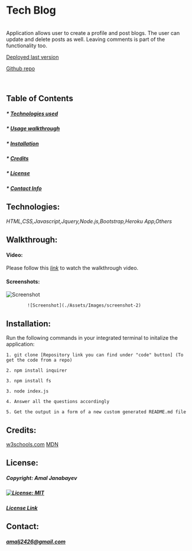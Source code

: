 # Tech Blog 


  <br>
  Application allows user to create a profile and post blogs. The user can update and delete posts as well. Leaving comments is part of the functionality too. 

  <br>

   [Deployed last version](google.com)

   [Github repo](https://github.com/Amal31497/tech-blog)

  <br>

  ## Table of Contents 
 
  ##### * [Technologies used](#Technologies)
  ##### * [Usage walkthrough](#Walkthrough)
  ##### * [Installation](#Installation)
  ##### * [Credits](#Credits)
  ##### * [License](#License)
  ##### * [Contact Info](#Contact)


  ## Technologies:
   _*HTML,CSS,Javascript,Jquery,Node.js,Bootstrap,Heroku App,Others*_

  ## Walkthrough:
  #### Video:
  Please follow this *[link](youtube.com)* to watch the walkthrough video.

  #### Screenshots:
  ![Screenshot](./Assets/Images/screenshot-1)
  
            ![Screenshot](./Assets/Images/screenshot-2)

  ## Installation:
  Run the following commands in your integrated terminal to initalize the application:

    1. git clone [Repository link you can find under "code" button] (To get the code from a repo)

    2. npm install inquirer

    3. npm install fs

    3. node index.js

    4. Answer all the questions accordingly

    5. Get the output in a form of a new custom generated README.md file
  
  ## Credits:
  [w3schools.com](w3schools.com)
  [MDN](MDN)
  []()

  ## License: 

  ##### Copyright: Amal Janabayev

  ##### [![License: MIT](https://img.shields.io/badge/License-MIT-yellow.svg)](https://opensource.org/licenses/MIT)

  ##### [License Link](https://opensource.org/licenses/MIT)


  ## Contact: 

  ##### amalj2426@gmail.com
